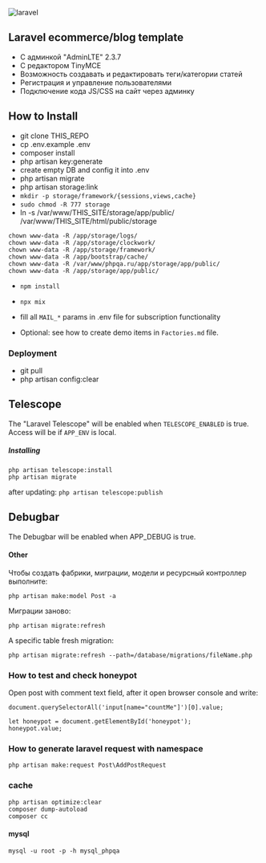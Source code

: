 <p><img alt="laravel" src="https://laravel.com/assets/img/components/logo-laravel.svg"></p>


## Laravel ecommerce/blog template

- С админкой "AdminLTE" 2.3.7
- С редактором TinyMCE
- Возможность создавать и редактировать теги/категории статей
- Регистрация и управление пользователями
- Подключение кода JS/CSS на сайт через админку

## How to Install

- git clone THIS_REPO
- cp .env.example .env
- composer install
- php artisan key:generate
- create empty DB and config it into .env
- php artisan migrate
- php artisan storage:link
- `mkdir -p storage/framework/{sessions,views,cache}`
- `sudo chmod -R 777 storage`
- ln -s /var/www/THIS_SITE/storage/app/public/ /var/www/THIS_SITE/html/public/storage
```
chown www-data -R /app/storage/logs/
chown www-data -R /app/storage/clockwork/
chown www-data -R /app/storage/framework/
chown www-data -R /app/bootstrap/cache/
chown www-data -R /var/www/phpqa.ru/app/storage/app/public/
chown www-data -R /app/storage/app/public/
```
- `npm install`
- `npx mix`
- fill all `MAIL_*` params in .env file for subscription functionality

- Optional:
    see how to create demo items in `Factories.md` file.

### Deployment
- git pull
- php artisan config:clear

## Telescope
The "Laravel Telescope" will be enabled when `TELESCOPE_ENABLED` is true.
Access will be if `APP_ENV` is local.
##### Installing
```
php artisan telescope:install
php artisan migrate
```
after updating:
`
php artisan telescope:publish
`

## Debugbar
The Debugbar will be enabled when APP_DEBUG is true.

#### Other
Чтобы создать фабрики, миграции, модели и ресурсный контроллер выполните:
```
php artisan make:model Post -a
```

Миграции заново:
```
php artisan migrate:refresh
```
A specific table fresh migration:
```
php artisan migrate:refresh --path=/database/migrations/fileName.php
```

### How to test and check honeypot

Open post with comment text field, after it open browser console and write:

```
document.querySelectorAll('input[name="countMe"]')[0].value;

let honeypot = document.getElementById('honeypot');
honeypot.value;
```

### How to generate laravel request with namespace

```
php artisan make:request Post\AddPostRequest
```

### cache
```
php artisan optimize:clear
composer dump-autoload
composer cc
```

#### mysql
`mysql -u root -p -h mysql_phpqa`

